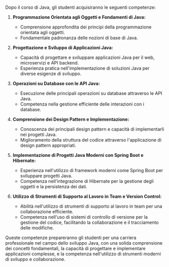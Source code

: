 Dopo il corso di Java, gli studenti acquisiranno le seguenti competenze:

1. **Programmazione Orientata agli Oggetti e Fondamenti di Java:**
   - Comprensione approfondita dei principi della programmazione orientata agli oggetti.
   - Fondamentale padronanza delle nozioni di base di Java.

2. **Progettazione e Sviluppo di Applicazioni Java:**
   - Capacità di progettare e sviluppare applicazioni Java per il web, microservizi e API backend.
   - Esperienza pratica nell'implementazione di soluzioni Java per diverse esigenze di sviluppo.

3. **Operazioni su Database con le API Java:**
   - Esecuzione delle principali operazioni su database attraverso le API Java.
   - Competenza nella gestione efficiente delle interazioni con i database.

4. **Comprensione dei Design Pattern e Implementazione:**
   - Conoscenza dei principali design pattern e capacità di implementarli nei progetti Java.
   - Miglioramento della struttura del codice attraverso l'applicazione di design pattern appropriati.

5. **Implementazione di Progetti Java Moderni con Spring Boot e Hibernate:**
   - Esperienza nell'utilizzo di framework moderni come Spring Boot per sviluppare progetti Java.
   - Competenza nell'integrazione di Hibernate per la gestione degli oggetti e la persistenza dei dati.

6. **Utilizzo di Strumenti di Supporto al Lavoro in Team e Version Control:**
   - Abilità nell'utilizzo di strumenti di supporto al lavoro in team per una collaborazione efficiente.
   - Competenza nell'uso di sistemi di controllo di versione per la gestione del codice, facilitando la collaborazione e il tracciamento delle modifiche.

Queste competenze prepareranno gli studenti per una carriera professionale nel campo dello sviluppo Java, con una solida comprensione dei concetti fondamentali, la capacità di progettare e implementare applicazioni complesse, e la competenza nell'utilizzo di strumenti moderni di sviluppo e collaborazione.